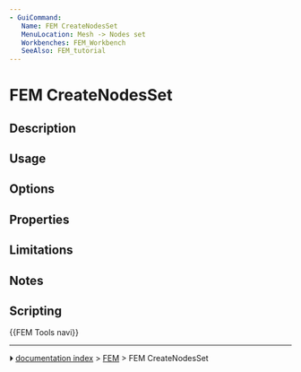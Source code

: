 ```yaml
---
- GuiCommand:
   Name: FEM CreateNodesSet
   MenuLocation: Mesh -> Nodes set
   Workbenches: FEM_Workbench
   SeeAlso: FEM_tutorial
---
```


# FEM CreateNodesSet

## Description

## Usage

## Options

## Properties

## Limitations

## Notes

## Scripting




 {{FEM Tools navi}}



---
⏵ [documentation index](../README.md) > [FEM](Category_FEM.md) > FEM CreateNodesSet

